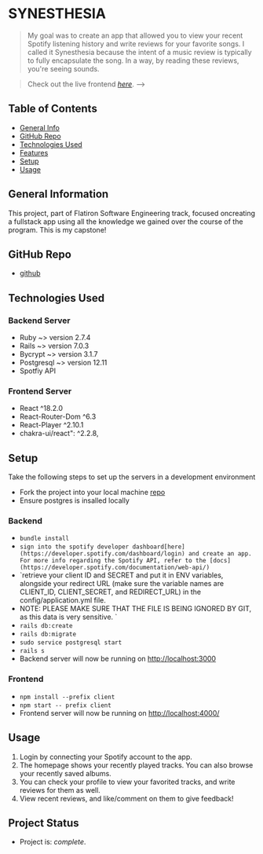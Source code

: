 # SYNESTHESIA
> My goal was to create an app that allowed you to view your recent Spotify listening history and write reviews for your favorite songs. 
> I called it Synesthesia because the intent of a music review is typically to fully encapsulate the song. In a way, by reading these reviews, you're seeing sounds.

> Check out the live frontend [_here_](https://syntesthesium.herokuapp.com/). -->

## Table of Contents
* [General Info](#general-information)
* [GitHub Repo](#github-repos)
* [Technologies Used](#technologies-used)
* [Features](#features)
* [Setup](#setup)
* [Usage](#usage)

## General Information
This project, part of Flatiron Software Engineering track, focused oncreating a fullstack app using all the knowledge we gained over the course of the program. This is my capstone!

## GitHub Repo
- [github](https://github.com/batmanonwheels/flatiron-capstone-project)


## Technologies Used
### Backend Server
- Ruby ~> version 2.7.4
- Rails ~> version 7.0.3
- Bycrypt ~> version 3.1.7
- Postgresql ~> version 12.11
- Spotfiy API

### Frontend Server
- React ^18.2.0
- React-Router-Dom ^6.3
- React-Player ^2.10.1
- chakra-ui/react": ^2.2.8,

<!-- ## Features
### Backend MAIN API Endpoints
| Method | Endpoint | Params | Description |
| --- |----- | ------ | ------|
| GET | /me |  | returns current session user 
| POST | /login |  | creates a new session for an existing user
| DELETE | /logout|  | logs the current user out
| GET | /other |  | returns user associated with username
|  | | username | 
| POST | /signup |  | creates a new user
|  | |username | 
|  | |password | encrypted in the backend
| DELETE | /users/:id |  | deletes the user
| GET | /posts |  | returs all posts
| GET | /posts/:id |  | returns a specific post
| GET | /show_top |  | returns the top three rated posts
| POST |  /posts |  | creates a new post
|  | |title | post title
|  | |video | video file stored by active storage
|  | |user_id | user associated with the post
|  | |description | post description
| PATCH | /posts/:id |  | updates a post
|  | |title | post title
|  | |video | video file stored by active storage
|  | |user_id | user associated with the post
|  | |description | post description
| DELETE | /posts/:id |  | deletes the post
| GET | /comments/:id |  | returs specific comment
| POST |  /comments |  | creates a new comment
|  | |text | comment text
|  | |user_id | user associated with the post
|  | |post_id | post associated with the post
| PATCH | /comments/:id |  | updates a comments text
|  | |text | comment text
| DELETE | /comments/:id |  | deletes the post
| POST | /follow |  | user follows another user to see their posts
|  | |follower_id | id of user following another user
|  | |followee_id | id of user being followed
| DELETE | /follow |  | user unfollows
|  | |follower_id | id of user following another user
|  | |followee_id | id of user being followed -->

## Setup
Take the following steps to set up the servers in a development environment
- Fork the project into your local machine [repo](https://github.com/batmanonwheels/flatiron-capstone-project)
- Ensure postgres is insalled locally 
### Backend
- `bundle install`
- `sign into the spotify developer dashboard[here](https://developer.spotify.com/dashboard/login) and create an app. For more info regarding the Spotify API, refer to the [docs](https://developer.spotify.com/documentation/web-api/)`
- `retrieve your client ID and SECRET and put it in ENV variables, alongside your redirect URL (make sure the variable names are CLIENT_ID, CLIENT_SECRET, and REDIRECT_URL) in the config/application.yml file. 
- NOTE: PLEASE MAKE SURE THAT THE FILE IS BEING IGNORED BY GIT, as this data is very sensitive. `
- `rails db:create`
- `rails db:migrate`
- `sudo service postgresql start`
- `rails s`
- Backend server will now be running on [http://localhost:3000](http://localhost:3000)

### Frontend
- `npm install --prefix client`
- `npm start -- prefix client`
- Frontend server will now be running on [http://localhost:4000/](http://localhost:4000/)


## Usage

1. Login by connecting your Spotify account to the app.
2. The homepage shows your recently played tracks. You can also browse your recently saved albums. 
3. You can check your profile to view your favorited tracks, and write reviews for them as well.
4. View recent reviews, and like/comment on them to give feedback!

## Project Status
- Project is: _complete_.
